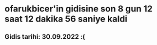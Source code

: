 # ofarukbicer'in gidisine son 8 gun 12 saat 12 dakika 56 saniye kaldi

## Gidis tarihi: 30.09.2022 :(